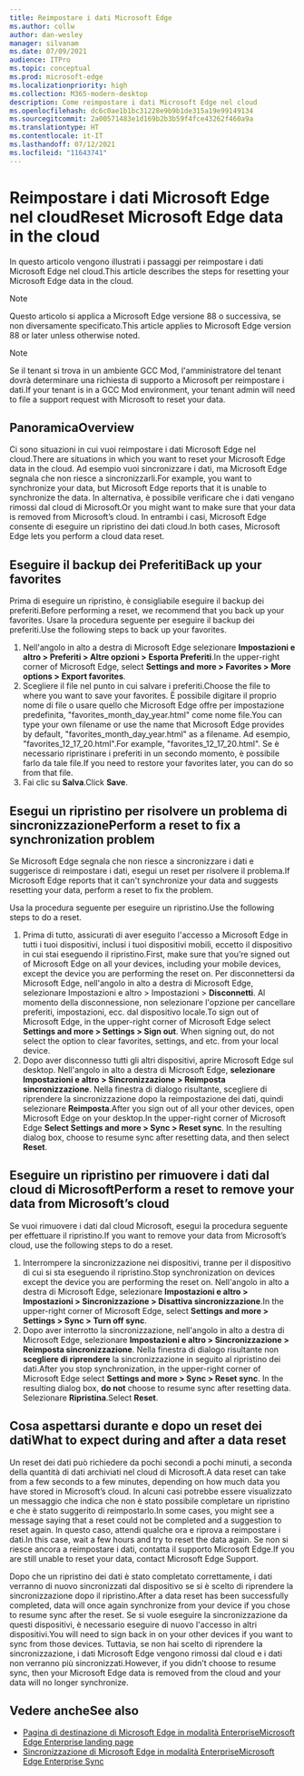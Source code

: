 ```yaml
---
title: Reimpostare i dati Microsoft Edge
ms.author: collw
author: dan-wesley
manager: silvanam
ms.date: 07/09/2021
audience: ITPro
ms.topic: conceptual
ms.prod: microsoft-edge
ms.localizationpriority: high
ms.collection: M365-modern-desktop
description: Come reimpostare i dati Microsoft Edge nel cloud
ms.openlocfilehash: dc6c0ae1b1bc31228e9b9b1de315a19e99149134
ms.sourcegitcommit: 2a00571483e1d169b2b3b59f4fce43262f460a9a
ms.translationtype: HT
ms.contentlocale: it-IT
ms.lasthandoff: 07/12/2021
ms.locfileid: "11643741"
---
```

# <a name="reset-microsoft-edge-data-in-the-cloud"></a><span data-ttu-id="754cb-103">Reimpostare i dati Microsoft Edge nel cloud</span><span class="sxs-lookup"><span data-stu-id="754cb-103">Reset Microsoft Edge data in the cloud</span></span>

<span data-ttu-id="754cb-104">In questo articolo vengono illustrati i passaggi per reimpostare i dati Microsoft Edge nel cloud.</span><span class="sxs-lookup"><span data-stu-id="754cb-104">This article describes the steps for resetting your Microsoft Edge data in the cloud.</span></span>

> [!NOTE]
> <span data-ttu-id="754cb-105">Questo articolo si applica a Microsoft Edge versione 88 o successiva, se non diversamente specificato.</span><span class="sxs-lookup"><span data-stu-id="754cb-105">This article applies to Microsoft Edge version 88 or later unless otherwise noted.</span></span>

> [!NOTE]
> <span data-ttu-id="754cb-106">Se il tenant si trova in un ambiente GCC Mod, l'amministratore del tenant dovrà determinare una richiesta di supporto a Microsoft per reimpostare i dati.</span><span class="sxs-lookup"><span data-stu-id="754cb-106">If your tenant is in a GCC Mod environment, your tenant admin will need to file a support request with Microsoft to reset your data.</span></span>

## <a name="overview"></a><span data-ttu-id="754cb-107">Panoramica</span><span class="sxs-lookup"><span data-stu-id="754cb-107">Overview</span></span>

<span data-ttu-id="754cb-108">Ci sono situazioni in cui vuoi reimpostare i dati Microsoft Edge nel cloud.</span><span class="sxs-lookup"><span data-stu-id="754cb-108">There are situations in which you want to reset your Microsoft Edge data in the cloud.</span></span> <span data-ttu-id="754cb-109">Ad esempio vuoi sincronizzare i dati, ma Microsoft Edge segnala che non riesce a sincronizzarli.</span><span class="sxs-lookup"><span data-stu-id="754cb-109">For example,  you want to synchronize your data, but Microsoft Edge reports that it is unable to synchronize the data.</span></span> <span data-ttu-id="754cb-110">In alternativa, è possibile verificare che i dati vengano rimossi dal cloud di Microsoft.</span><span class="sxs-lookup"><span data-stu-id="754cb-110">Or you might want to make sure that your data is removed from Microsoft’s cloud.</span></span> <span data-ttu-id="754cb-111">In entrambi i casi, Microsoft Edge consente di eseguire un ripristino dei dati cloud.</span><span class="sxs-lookup"><span data-stu-id="754cb-111">In both cases, Microsoft Edge lets you perform a cloud data reset.</span></span>

## <a name="back-up-your-favorites"></a><span data-ttu-id="754cb-112">Eseguire il backup dei Preferiti</span><span class="sxs-lookup"><span data-stu-id="754cb-112">Back up your favorites</span></span>

<span data-ttu-id="754cb-113">Prima di eseguire un ripristino, è consigliabile eseguire il backup dei preferiti.</span><span class="sxs-lookup"><span data-stu-id="754cb-113">Before performing a reset, we recommend that you back up your favorites.</span></span> <span data-ttu-id="754cb-114">Usare la procedura seguente per eseguire il backup dei preferiti.</span><span class="sxs-lookup"><span data-stu-id="754cb-114">Use the following steps to back up your favorites.</span></span>

1. <span data-ttu-id="754cb-115">Nell'angolo in alto a destra di Microsoft Edge selezionare **Impostazioni e altro > Preferiti > Altre opzioni > Esporta Preferiti**.</span><span class="sxs-lookup"><span data-stu-id="754cb-115">In the upper-right corner of Microsoft Edge, select **Settings and more > Favorites > More options > Export favorites**.</span></span>
2. <span data-ttu-id="754cb-116">Scegliere il file nel punto in cui salvare i preferiti.</span><span class="sxs-lookup"><span data-stu-id="754cb-116">Choose the file to where you want to save your favorites.</span></span> <span data-ttu-id="754cb-117">È possibile digitare il proprio nome di file o usare quello che Microsoft Edge offre per impostazione predefinita, "favorites_month_day_year.html" come nome file.</span><span class="sxs-lookup"><span data-stu-id="754cb-117">You can type your own filename or use the name that Microsoft Edge provides by default,  "favorites_month_day_year.html" as a filename.</span></span> <span data-ttu-id="754cb-118">Ad esempio, "favorites_12_17_20.html".</span><span class="sxs-lookup"><span data-stu-id="754cb-118">For example, "favorites_12_17_20.html".</span></span> <span data-ttu-id="754cb-119">Se è necessario ripristinare i preferiti in un secondo momento, è possibile farlo da tale file.</span><span class="sxs-lookup"><span data-stu-id="754cb-119">If you need to restore your favorites later, you can do so from that file.</span></span>
3. <span data-ttu-id="754cb-120">Fai clic su **Salva**.</span><span class="sxs-lookup"><span data-stu-id="754cb-120">Click **Save**.</span></span>

## <a name="perform-a-reset-to-fix-a-synchronization-problem"></a><span data-ttu-id="754cb-121">Esegui un ripristino per risolvere un problema di sincronizzazione</span><span class="sxs-lookup"><span data-stu-id="754cb-121">Perform a reset to fix a synchronization problem</span></span>

<span data-ttu-id="754cb-122">Se Microsoft Edge segnala che non riesce a sincronizzare i dati e suggerisce di reimpostare i dati, esegui un reset per risolvere il problema.</span><span class="sxs-lookup"><span data-stu-id="754cb-122">If Microsoft Edge reports that it can't synchronize your data and suggests resetting your data, perform a reset to fix the problem.</span></span>

<span data-ttu-id="754cb-123">Usa la procedura seguente per eseguire un ripristino.</span><span class="sxs-lookup"><span data-stu-id="754cb-123">Use the following steps to do a reset.</span></span>

1. <span data-ttu-id="754cb-124">Prima di tutto, assicurati di aver eseguito l'accesso a Microsoft Edge in tutti i tuoi dispositivi, inclusi i tuoi dispositivi mobili, eccetto il dispositivo in cui stai eseguendo il ripristino.</span><span class="sxs-lookup"><span data-stu-id="754cb-124">First, make sure that you’re signed out of Microsoft Edge on all your devices, including your mobile devices, except the device you are performing the reset on.</span></span> <span data-ttu-id="754cb-125">Per disconnettersi da Microsoft Edge, nell'angolo in alto a destra di Microsoft Edge, selezionare Impostazioni e altro > Impostazioni > **Disconnetti**. Al momento della disconnessione, non selezionare l'opzione per cancellare preferiti, impostazioni, ecc. dal dispositivo locale.</span><span class="sxs-lookup"><span data-stu-id="754cb-125">To sign out of Microsoft Edge, in the upper-right corner of Microsoft Edge select **Settings and more > Settings > Sign out**. When signing out, do not select the option to clear favorites, settings, and etc. from your local device.</span></span>
2. <span data-ttu-id="754cb-126">Dopo aver disconnesso tutti gli altri dispositivi, aprire Microsoft Edge sul desktop. Nell'angolo in alto a destra di Microsoft Edge, **selezionare Impostazioni e altro > Sincronizzazione > Reimposta sincronizzazione**. Nella finestra di dialogo risultante, scegliere di riprendere la sincronizzazione dopo la reimpostazione dei dati, quindi selezionare **Reimposta**.</span><span class="sxs-lookup"><span data-stu-id="754cb-126">After you sign out of all your other devices, open Microsoft Edge on your desktop.In the upper-right corner of Microsoft Edge **Select Settings and more > Sync > Reset sync**. In the resulting dialog box, choose to resume sync after resetting data, and then select **Reset**.</span></span>

## <a name="perform-a-reset-to-remove-your-data-from-microsofts-cloud"></a><span data-ttu-id="754cb-127">Eseguire un ripristino per rimuovere i dati dal cloud di Microsoft</span><span class="sxs-lookup"><span data-stu-id="754cb-127">Perform a reset to remove your data from Microsoft’s cloud</span></span>

<span data-ttu-id="754cb-128">Se vuoi rimuovere i dati dal cloud Microsoft, esegui la procedura seguente per effettuare il ripristino.</span><span class="sxs-lookup"><span data-stu-id="754cb-128">If you want to remove your data from Microsoft’s cloud, use the following steps to do a reset.</span></span>

1. <span data-ttu-id="754cb-129">Interrompere la sincronizzazione nei dispositivi, tranne per il dispositivo di cui si sta eseguendo il ripristino.</span><span class="sxs-lookup"><span data-stu-id="754cb-129">Stop synchronization on devices except the device you are performing the reset on.</span></span>  <span data-ttu-id="754cb-130">Nell'angolo in alto a destra di Microsoft Edge, selezionare **Impostazioni e altro > Impostazioni > Sincronizzazione > Disattiva sincronizzazione**.</span><span class="sxs-lookup"><span data-stu-id="754cb-130">In the upper-right corner of Microsoft Edge, select **Settings and more > Settings > Sync > Turn off sync**.</span></span>  
2. <span data-ttu-id="754cb-131">Dopo aver interrotto la sincronizzazione, nell'angolo in alto a destra di Microsoft Edge, selezionare **Impostazioni e altro > Sincronizzazione > Reimposta sincronizzazione**. Nella finestra di dialogo risultante non **scegliere di riprendere** la sincronizzazione in seguito al ripristino dei dati.</span><span class="sxs-lookup"><span data-stu-id="754cb-131">After you stop synchronization, in the upper-right corner of Microsoft Edge select **Settings and more > Sync > Reset sync**. In the resulting dialog box, **do not** choose to resume sync after resetting data.</span></span> <span data-ttu-id="754cb-132">Selezionare **Ripristina**.</span><span class="sxs-lookup"><span data-stu-id="754cb-132">Select **Reset**.</span></span>

## <a name="what-to-expect-during-and-after-a-data-reset"></a><span data-ttu-id="754cb-133">Cosa aspettarsi durante e dopo un reset dei dati</span><span class="sxs-lookup"><span data-stu-id="754cb-133">What to expect during and after a data reset</span></span>

<span data-ttu-id="754cb-134">Un reset dei dati può richiedere da pochi secondi a pochi minuti, a seconda della quantità di dati archiviati nel cloud di Microsoft.</span><span class="sxs-lookup"><span data-stu-id="754cb-134">A data reset can take from a few seconds to a few minutes, depending on how much data you have stored in Microsoft’s cloud.</span></span> <span data-ttu-id="754cb-135">In alcuni casi potrebbe essere visualizzato un messaggio che indica che non è stato possibile completare un ripristino e che è stato suggerito di reimpostarlo.</span><span class="sxs-lookup"><span data-stu-id="754cb-135">In some cases, you might see a message saying that a reset could not be completed and a suggestion to reset again.</span></span> <span data-ttu-id="754cb-136">In questo caso, attendi qualche ora e riprova a reimpostare i dati.</span><span class="sxs-lookup"><span data-stu-id="754cb-136">In this case, wait a few hours and try to reset the data again.</span></span> <span data-ttu-id="754cb-137">Se non si riesce ancora a reimpostare i dati, contatta il supporto Microsoft Edge.</span><span class="sxs-lookup"><span data-stu-id="754cb-137">If you are still unable to reset your data, contact Microsoft Edge Support.</span></span>

<span data-ttu-id="754cb-138">Dopo che un ripristino dei dati è stato completato correttamente, i dati verranno di nuovo sincronizzati dal dispositivo se si è scelto di riprendere la sincronizzazione dopo il ripristino.</span><span class="sxs-lookup"><span data-stu-id="754cb-138">After a data reset has been successfully completed, data will once again synchronize from your device if you chose to resume sync after the reset.</span></span> <span data-ttu-id="754cb-139">Se si vuole eseguire la sincronizzazione da questi dispositivi, è necessario eseguire di nuovo l'accesso in altri dispositivi.</span><span class="sxs-lookup"><span data-stu-id="754cb-139">You will need to sign back in on your other devices if you want to sync from those devices.</span></span> <span data-ttu-id="754cb-140">Tuttavia, se non hai scelto di riprendere la sincronizzazione, i dati Microsoft Edge vengono rimossi dal cloud e i dati non verranno più sincronizzati.</span><span class="sxs-lookup"><span data-stu-id="754cb-140">However, if you didn’t choose to resume sync, then your Microsoft Edge data is removed from the cloud and your data will no longer synchronize.</span></span>

## <a name="see-also"></a><span data-ttu-id="754cb-141">Vedere anche</span><span class="sxs-lookup"><span data-stu-id="754cb-141">See also</span></span>

- [<span data-ttu-id="754cb-142">Pagina di destinazione di Microsoft Edge in modalità Enterprise</span><span class="sxs-lookup"><span data-stu-id="754cb-142">Microsoft Edge Enterprise landing page</span></span>](https://aka.ms/EdgeEnterprise)
- [<span data-ttu-id="754cb-143">Sincronizzazione di Microsoft Edge in modalità Enterprise</span><span class="sxs-lookup"><span data-stu-id="754cb-143">Microsoft Edge Enterprise Sync</span></span>](microsoft-edge-enterprise-sync.md)